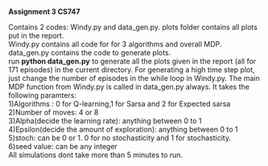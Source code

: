 ****Assignment 3 CS747****

Contains 2 codes: Windy.py and data_gen.py. plots folder contains all plots put in the report.  
Windy.py contains all code for for 3 algorithms and overall MDP.  
data_gen.py contains the code to generate plots.  
run **python data_gen.py** to generate all the plots given in the report (all for 171 episodes) in the current directory. For generating a high time step plot, just change the number of episodes in the while loop in Windy.py. The main MDP function from Windy.py is called in data_gen.py always. It takes the following paramters:  
1)Algorithms : 0 for Q-learning,1 for Sarsa and 2 for Expected sarsa  
2)Number of moves: 4 or 8  
3)Alpha(decide the learning rate): anything between 0 to 1  
4)Epsilon(decide the amount of exploration): anything between 0 to 1   
5)stoch: can be 0 or 1. 0 for no stochasticity and 1 for stochasticity.  
6)seed value: can be any integer  
All simulations dont take more than 5 minutes to run.  
